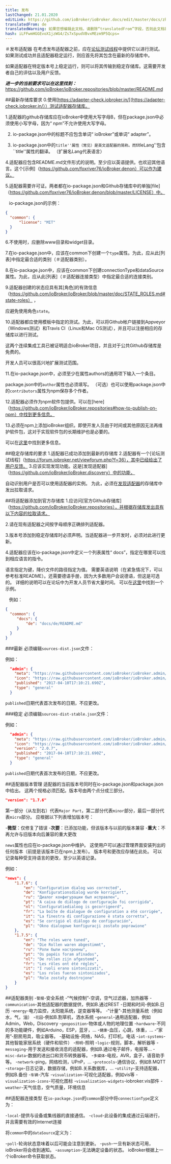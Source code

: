 ```yaml
---
title: 发布
lastChanged: 21.01.2020
editLink: https://github.com/ioBroker/ioBroker.docs/edit/master/docs/zh-cn/dev/adapterpublish.md
translatedFrom: de
translatedWarning: 如果您想编辑此文档，请删除“translatedFrom”字段，否则此文档将再次自动翻译
hash: iLFFwmHGGEvoX1jzWG4/Zs7xSpudVBvxMEzm9P5Qcps=
---
```

＃发布适配器
在考虑发布适配器之前，应在[论坛测试线程](https://forum.iobroker.net/category/91/tester)中提供它以进行测试。
如果测试成功并且适配器稳定运行，则应首先将其包含在最新的存储库中。

如果适配器在特定版本号上稳定运行，则可以将其传输到稳定存储库。这需要开发者自己的评估以及用户反馈。

***进一步的当前要求可以在这里找到：*** https://github.com/ioBroker/ioBroker.repositories/blob/master/README.md

##最新存储库要求
0.使用[https://adapter-check.iobroker.in/[(https://adapter-check.iobroker.in/））测试适配器存储库。

1.适配器的github存储库应在ioBroker中使用大写字母B，但在package.json中必须使用小写字母，因为“ npm”不允许使用大写字母。

2. io-package.json中的标题不应包含单词“ ioBroker”或单词“ adapter”。

3. io-package.json中的``title''属性（常见）是英文适配器的简称。而``titleLang''包含``title''属性的翻译。 （扩展名Lang代表语言）

4.适配器应包含README.md文件形式的说明。至少应以英语提供。也欢迎其他语言。这个[示例]（https://github.com/foxriver76/ioBroker.denon）可以作为建议。

5.适配器需要许可证。两者都在io-package.json和Github存储库中的单独[file]（https://github.com/foxriver76/ioBroker.denon/blob/master/LICENSE）中。

   io-package.json的示例：

```json
{
  "common": {
      "license": "MIT"
  }
}
```

6.不使用时，应删除www目录和widget目录。

7.在io-package.json中，应该在common下创建一个`type`属性。为此，应从此[列表]中指定最合适的类别（＃适配器类别）。

8.在io-package.json中，应该在common下创建connectionType和dataSource属性。为此，应从此[列表]（＃适配器连接类型）中指定最合适的连接类别。

9.适配器创建的状态应具有其[角色]的有效信息（https://github.com/ioBroker/ioBroker/blob/master/doc/STATE_ROLES.md#state-roles） ，

应避免使用角色`state`。

10.适配器都应使用模板中指定的测试。为此，可以将Github帐户链接到Appveyor（Windows测试）和Travis CI（Linux和Mac OS测试），并且可以注册相应的存储库以进行测试。

这两个连续集成工具已被证明适合ioBroker项目，并且对于公共Github存储库是免费的。

开发人员可以很高兴地扩展测试范围。

11.在io-package.json中，必须至少在属性authors的通用项下输入一个条目。

package.json中的`author`属性也必须填写。
（可选）也可以使用package.json中的`contributors`属性为npm保存多个作者。

12.适配器必须作为npm软件包提供。可以在[here]（https://github.com/ioBroker/ioBroker.repositories#how-to-publish-on-npm）中找到更多信息。

13.必须在npm上添加ioBroker组织。即使开发人员由于时间或其他原因无法再维护软件包，这对于实现软件包的长期维护也是必要的。

可以在[这里](https://github.com/ioBroker/ioBroker.repositories#add-owner-to-packet)中找到更多信息。

##稳定存储库的要求
1.适配器已成功添加到最新的存储库
2.适配器有一个[论坛测试线程]（https://forum.iobroker.net/viewforum.php?f=36），其中已经给出了用户反馈。
3.应该实现发现功能。这是[发现适配器]（https://github.com/ioBroker/ioBroker.discovery）中的功能，

自动识别用户是否可以使用适配器的实例。
为此，必须在[发现适配器](https://github.com/ioBroker/ioBroker.discovery)的存储库中发出拉取请求。

##将适配器添加到官方存储库
1.应访问[官方Github存储库]（https://github.com/ioBroker/ioBroker.repositories），并根据存储库发出具有以下内容的拉取请求。

2.请在现有适配器之间按字母顺序正确排列适配器。

3.版本号添加到稳定存储库时必须声明。当适配器进一步开发时，必须对此进行更新。

4.适配器应该在io-package.json中定义一个列表属性“ docs”，指定在哪里可以找到相应语言的指令。

语言指定为键，降价文件的路径指定为值。
需要英语说明（在紧急情况下，可以参考标准README）。还需要德语手册，因为大多数用户会说德语，但这是可选的。
详细的说明可以在论坛中为开发人员节省大量时间。
可以在[这里](https://github.com/foxriver76/ioBroker.denon/blob/master/docs/de/README.md)中找到一个示例。

   例如：

```json
{
  "common": {
     "docs": {
         "de": "docs/de/README.md"
     }
  }
}
```

###最新
必须编辑`sources-dist.json`文件：

例如：

```json
  "admin": {
    "meta": "https://raw.githubusercontent.com/ioBroker/ioBroker.admin/master/io-package.json",
    "icon": "https://raw.githubusercontent.com/ioBroker/ioBroker.admin/master/admin/admin.png",
    "published": "2017-04-10T17:10:21.690Z",
    "type": "general"
  }
```

`published`日期代表首次发布的日期，不应更改。

###稳定
必须编辑`sources-dist-stable.json`文件：

例如：

```json
  "admin": {
    "meta": "https://raw.githubusercontent.com/ioBroker/ioBroker.admin/master/io-package.json",
    "icon": "https://raw.githubusercontent.com/ioBroker/ioBroker.admin/master/admin/admin.png",
    "version": "2.0.7",
    "published": "2017-04-10T17:10:21.690Z",
    "type": "general"
  }
```

`published`日期代表首次发布的日期，不应更改。

##适配器版本管理
适配器的当前版本号同时在io-package.json和package.json中给出。
这两个规格必须匹配。版本号由两个点分成三部分。

```json
"version": "1.7.6"
```

第一部分（从左到右）代表`Major Part`，第二部分代表`minor`部分，最后一部分代表`micro`部分。
应根据以下列表增加版本号：

-**微型**：仅修复了错误
-**次要**：已添加功能，但该版本与以前的版本兼容
-**重大**：不再允许与旧版本向后兼容的重大更改

`news`属性也应在io-package.json中维护。
这使用户可以通过管理界面安装列出的任何版本（前提是该版本已在npm上发布）。
版本号和更改应存储在此处。
可以记录每种受支持语言的更改，至少以英语记录。

例如：

```json
"news": {
    "1.7.6": {
        "en": "Configuration dialog was corrected",
        "de": "Konfigurationsdialog wurde korrigiert",
        "ru": "Диалог конфигурации был исправлен",
        "pt": "A caixa de diálogo de configuração foi corrigida",
        "nl": "Configuratiedialoog is gecorrigeerd",
        "fr": "La boîte de dialogue de configuration a été corrigée",
        "it": "La finestra di configurazione è stata corretta",
        "es": "Se corrigió el diálogo de configuración",
        "pl": "Okno dialogowe konfiguracji zostało poprawione"
    },
    "1.7.5": {
        "en": "The roles were tuned",
        "de": "Die Rollen waren abgestimmt",
        "ru": "Роли были настроены",
        "pt": "Os papéis foram afinados",
        "nl": "De rollen zijn afgestemd",
        "fr": "Les rôles ont été réglés",
        "it": "I ruoli erano sintonizzati",
        "es": "Los roles fueron sintonizados",
        "pl": "Role zostały dostrojone"
    }
}
```

##适配器类别
-`警报`-安全系统
-“气候控制”-空调，空气过滤器，加热器等
-`communication`-其他适配器的数据提供，例如B.通过REST
-日期和时间-例如B.日历
-`energy`-电力监控，太阳能系统，逆变器等等。
-“计量”-其他测量系统（例如水，气，油）
-`花园`-例如B.割草机，洒水系统
-`general`-通用适配器，例如Admin，Web，Discovery
-`geoposition`-物体或人物的地理位置
-`hardware`-不同的多功能硬件，例如Arduino，ESP，蓝牙，...
-`健康`-血压，心跳，体重，...
-“家用”-厨房用具，吸尘器等。
-基础设施-网络，NAS，打印机，电话
-`iot-systems`-其他智能家居系统（硬件和软件）
-`照明`-照明
-`logic`-规则，脚本，解析器等
-`messaging`-用于发送和接收消息的适配器，例如B.通过电子邮件，电报等...
-`misc-data`-数据的进出口和货币转换器等。
-`多媒体`-电视，AVR，盒子，语音助手等。
-`network`-ping，网络检测，UPnP，...
-`protocols`-通信协议，例如B.MQTT
-`storage`-日志记录，数据存储，例如B.关系数据库，...
-`utility`-支持适配器，例如B.备份
-`车辆`-汽车
-`visualization`-可视化适配器，例如vis等
-`visualization-icons`-可视化图标
-`visualization-widgets`-iobroker.vis部件
-`weather`-天气信息，空气质量，环境信息

##适配器连接类型
在`io-package.json`的`common`部分中将`connectionType`定义为：

-`local`-提供与设备或集线器的直接通信。
-`cloud`-此设备的集成通过云端进行，并且需要有效的Internet连接

将`common`中的`dataSource`定义为：

-`poll`-轮询状态意味着以后可能会注意到更新。
-`push`-一旦有新状态可用，ioBroker将会收到通知。
-`assumption`-无法确定设备的状态。 ioBroker根据上一个ioBroker命令获取状态。